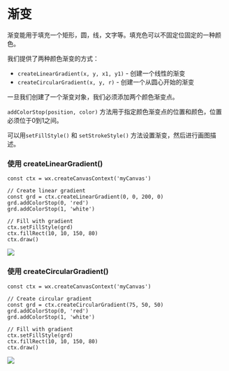<!-- https://mp.weixin.qq.com/debug/wxadoc/dev/api/canvas/gradient.html -->

渐变
==

渐变能用于填充一个矩形，圆，线，文字等。填充色可以不固定位固定的一种颜色。

我们提供了两种颜色渐变的方式：

*   `createLinearGradient(x, y, x1, y1)` \- 创建一个线性的渐变
*   `createCircularGradient(x, y, r)` \- 创建一个从圆心开始的渐变

一旦我们创建了一个渐变对象，我们必须添加两个颜色渐变点。

`addColorStop(position, color)` 方法用于指定颜色渐变点的位置和颜色，位置必须位于0到1之间。

可以用`setFillStyle()` 和 `setStrokeStyle()` 方法设置渐变，然后进行画图描述。

### 使用 createLinearGradient()

    const ctx = wx.createCanvasContext('myCanvas')
    
    // Create linear gradient
    const grd = ctx.createLinearGradient(0, 0, 200, 0)
    grd.addColorStop(0, 'red')
    grd.addColorStop(1, 'white')
    
    // Fill with gradient
    ctx.setFillStyle(grd)
    ctx.fillRect(10, 10, 150, 80)
    ctx.draw()
    

![](https://mp.weixin.qq.com/debug/wxadoc/dev/image/canvas/linear-gradient.png?t=201838)

### 使用 createCircularGradient()

    const ctx = wx.createCanvasContext('myCanvas')
    
    // Create circular gradient
    const grd = ctx.createCircularGradient(75, 50, 50)
    grd.addColorStop(0, 'red')
    grd.addColorStop(1, 'white')
    
    // Fill with gradient
    ctx.setFillStyle(grd)
    ctx.fillRect(10, 10, 150, 80)
    ctx.draw()
    

![](https://mp.weixin.qq.com/debug/wxadoc/dev/image/canvas/circular-gradient.png?t=201838)
